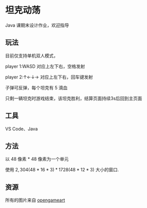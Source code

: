 # 坦克动荡

Java 课期末设计作业，欢迎指导

## 玩法

目前仅支持单机双人模式，

player 1:WASD 对应上左下右，空格发射

player 2:↑←↓→ 对应上左下右，回车键发射

子弹可反弹，每个坦克有 5 滴血

只剩一辆坦克时游戏结束，该坦克胜利，结算页面持续3s后回到主页面

## 工具

VS Code、Java

## 方法

以 48 像素 * 48 像素为一个单元

使用 $2,304(48 * 16 * 3) * 1728(48 * 12 * 3)$ 大小的窗口.

## 资源

所有的图片来自 [opengameart](https://opengameart.org/)
